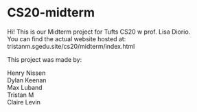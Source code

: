# CS20-midterm

Hi! This is our Midterm project for Tufts CS20 w prof. Lisa Diorio.\
You can find the actual website hosted at:\
tristanm.sgedu.site/cs20/midterm/index.html

This project was made by:

Henry Nissen\
Dylan Keenan\
Max Luband\
Tristan M\
Claire Levin